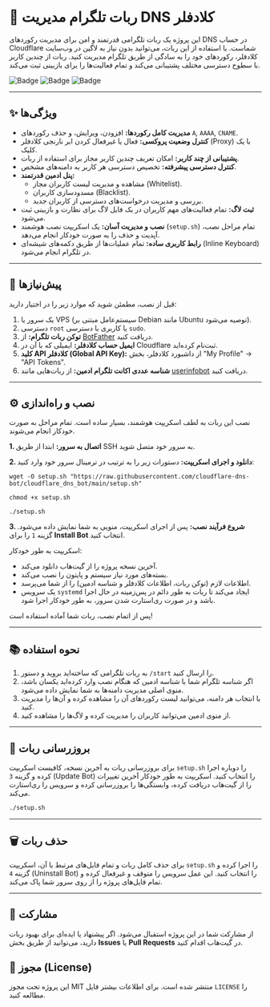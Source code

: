 # 🚀 ربات تلگرام مدیریت DNS کلادفلر

این پروژه یک ربات تلگرامی قدرتمند و امن برای مدیریت رکوردهای DNS در حساب Cloudflare شماست. با استفاده از این ربات، می‌توانید بدون نیاز به لاگین در وب‌سایت کلادفلر، رکوردهای خود را به سادگی از طریق تلگرام مدیریت کنید. ربات از چندین کاربر با سطوح دسترسی مختلف پشتیبانی می‌کند و تمام فعالیت‌ها را برای بازبینی ثبت می‌کند.

![Badge](https://img.shields.io/badge/Python-3.8+-blue.svg)
![Badge](https://img.shields.io/badge/License-MIT-green.svg)
![Badge](https://img.shields.io/badge/Status-Active-brightgreen.svg)



---

## ✨ ویژگی‌ها

* **مدیریت کامل رکوردها:** افزودن، ویرایش، و حذف رکوردهای `A`, `AAAA`, `CNAME`.
* **کنترل وضعیت پروکسی:** فعال یا غیرفعال کردن ابر نارنجی کلادفلر (Proxy) با یک کلیک.
* **پشتیبانی از چند کاربر:** امکان تعریف چندین کاربر مجاز برای استفاده از ربات.
* **کنترل دسترسی پیشرفته:** تخصیص دسترسی هر کاربر به دامنه‌های مشخص.
* **پنل ادمین قدرتمند:**
    * مشاهده و مدیریت لیست کاربران مجاز (Whitelist).
    * مسدودسازی کاربران (Blacklist).
    * بررسی و مدیریت درخواست‌های دسترسی از کاربران جدید.
* **ثبت لاگ:** تمام فعالیت‌های مهم کاربران در یک فایل لاگ برای نظارت و بازبینی ثبت می‌شود.
* **نصب و مدیریت آسان:** یک اسکریپت نصب هوشمند (`setup.sh`) تمام مراحل نصب، آپدیت و حذف را به صورت خودکار انجام می‌دهد.
* **رابط کاربری ساده:** تمام عملیات‌ها از طریق دکمه‌های شیشه‌ای (Inline Keyboard) در تلگرام انجام می‌شود.

---

## 🔧 پیش‌نیازها

قبل از نصب، مطمئن شوید که موارد زیر را در اختیار دارید:

1.  یک سرور یا VPS (سیستم‌عامل مبتنی بر Debian مانند Ubuntu توصیه می‌شود).
2.  دسترسی `root` یا کاربری با دسترسی `sudo`.
3.  **توکن ربات تلگرام:** از [BotFather](https://t.me/BotFather) دریافت کنید.
4.  **ایمیل حساب کلادفلر:** ایمیلی که با آن در Cloudflare ثبت‌نام کرده‌اید.
5.  **کلید API کلادفلر (Global API Key):** از داشبورد کلادفلر، بخش "My Profile" -> "API Tokens".
6.  **شناسه عددی اکانت تلگرام ادمین:** از ربات‌هایی مانند [userinfobot](https://t.me/userinfobot) دریافت کنید.

---

## ⚙️ نصب و راه‌اندازی

نصب این ربات به لطف اسکریپت هوشمند، بسیار ساده است. تمام مراحل به صورت خودکار انجام می‌شوند.

**1. اتصال به سرور:**
ابتدا از طریق SSH به سرور خود متصل شوید.

**2. دانلود و اجرای اسکریپت:**
دستورات زیر را به ترتیب در ترمینال سرور خود وارد کنید:


```
wget -O setup.sh "https://raw.githubusercontent.com/cloudflare-dns-bot/cloudflare_dns_bot/main/setup.sh"
```
```
chmod +x setup.sh
```

```
./setup.sh
```

**3. شروع فرآیند نصب:**
پس از اجرای اسکریپت، منویی به شما نمایش داده می‌شود. گزینه `1` را برای **Install Bot** انتخاب کنید.



اسکریپت به طور خودکار:
* آخرین نسخه پروژه را از گیت‌هاب دانلود می‌کند.
* بسته‌های مورد نیاز سیستم و پایتون را نصب می‌کند.
* اطلاعات لازم (توکن ربات، اطلاعات کلادفلر و شناسه ادمین) را از شما می‌پرسد.
* یک سرویس `systemd` ایجاد می‌کند تا ربات به طور دائم در پس‌زمینه در حال اجرا باشد و در صورت ری‌استارت شدن سرور، به طور خودکار اجرا شود.

پس از اتمام نصب، ربات شما آماده استفاده است!

---

## 📚 نحوه استفاده

1.  به ربات تلگرامی که ساخته‌اید بروید و دستور `/start` را ارسال کنید.
2.  اگر شناسه تلگرام شما با شناسه ادمین که هنگام نصب وارد کرده‌اید یکسان باشد، منوی اصلی مدیریت دامنه‌ها به شما نمایش داده می‌شود.
3.  با انتخاب هر دامنه، می‌توانید لیست رکوردهای آن را مشاهده کرده و آن‌ها را مدیریت کنید.
4.  از منوی ادمین می‌توانید کاربران را مدیریت کرده و لاگ‌ها را مشاهده کنید.

---

## 🔄 بروزرسانی ربات

برای بروزرسانی ربات به آخرین نسخه، کافیست اسکریپت `setup.sh` را دوباره اجرا کرده و گزینه `3` (Update Bot) را انتخاب کنید. اسکریپت به طور خودکار آخرین تغییرات را از گیت‌هاب دریافت کرده، وابستگی‌ها را بروزرسانی کرده و سرویس را ری‌استارت می‌کند.

```bash
./setup.sh
```

---

## 🗑️ حذف ربات

برای حذف کامل ربات و تمام فایل‌های مرتبط با آن، اسکریپت `setup.sh` را اجرا کرده و گزینه `4` (Uninstall Bot) را انتخاب کنید. این عمل سرویس را متوقف و غیرفعال کرده و تمام فایل‌های پروژه را از روی سرور شما پاک می‌کند.

---

## 🤝 مشارکت

از مشارکت شما در این پروژه استقبال می‌شود. اگر پیشنهاد یا ایده‌ای برای بهبود ربات دارید، می‌توانید از طریق بخش **Issues** یا **Pull Requests** در گیت‌هاب اقدام کنید.

## 📜 مجوز (License)

این پروژه تحت مجوز MIT منتشر شده است. برای اطلاعات بیشتر فایل `LICENSE` را مطالعه کنید.
